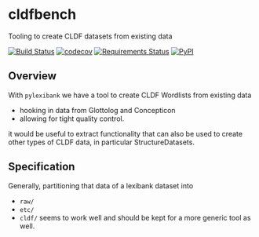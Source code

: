 # cldfbench
Tooling to create CLDF datasets from existing data

[![Build Status](https://travis-ci.org/cldf/cldfbench.svg?branch=master)](https://travis-ci.org/cldf/cldfbench)
[![codecov](https://codecov.io/gh/cldf/cldfbench/branch/master/graph/badge.svg)](https://codecov.io/gh/cldf/cldfbench)
[![Requirements Status](https://requires.io/github/cldf/cldfbench/requirements.svg?branch=master)](https://requires.io/github/cldf/cldfbench/requirements/?branch=master)
[![PyPI](https://img.shields.io/pypi/v/cldfbench.svg)](https://pypi.org/project/cldfbench)


## Overview

With `pylexibank` we have a tool to create CLDF Wordlists from existing data
- hooking in data from Glottolog and Concepticon
- allowing for tight quality control.

it would be useful to extract functionality that can also be used to create other
types of CLDF data, in particular StructureDatasets.


## Specification

Generally, partitioning that data of a lexibank dataset into
- `raw/`
- `etc/`
- `cldf/`
seems to work well and should be kept for a more generic tool as well.
